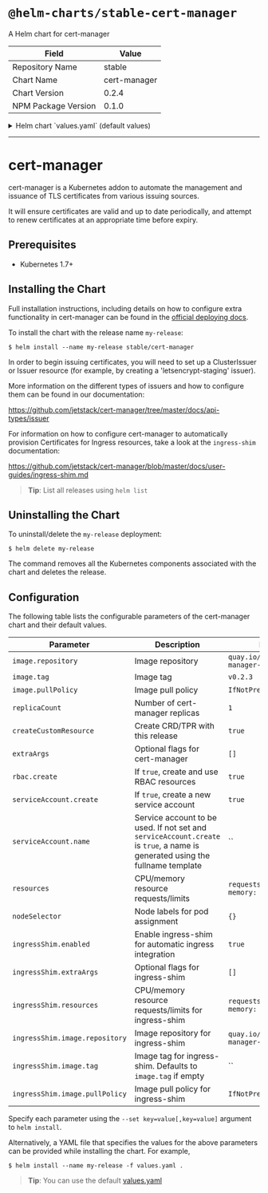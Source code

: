 # `@helm-charts/stable-cert-manager`

A Helm chart for cert-manager

| Field               | Value        |
| ------------------- | ------------ |
| Repository Name     | stable       |
| Chart Name          | cert-manager |
| Chart Version       | 0.2.4        |
| NPM Package Version | 0.1.0        |

<details>

<summary>Helm chart `values.yaml` (default values)</summary>

```yaml
# Default values for cert-manager.
# This is a YAML-formatted file.
# Declare variables to be passed into your templates.
replicaCount: 1

image:
  repository: quay.io/jetstack/cert-manager-controller
  tag: v0.2.3
  pullPolicy: IfNotPresent

createCustomResource: true

rbac:
  # Specifies whether RBAC resources should be created
  create: true

serviceAccount:
  # Specifies whether a service account should be created
  create: true
  # The name of the service account to use.
  # If not set and create is true, a name is generated using the fullname template
  name:

# Optional additional arguments
extraArgs:
  []
  # Use this flag to set a namespace that cert-manager will use to store
  # supporting resources required for each ClusterIssuer (default is kube-system)
  # - --cluster-resource-namespace=kube-system

resources:
  {}
  # requests:
  #   cpu: 10m
  #   memory: 32Mi

nodeSelector: {}

ingressShim:
  enabled: true

  # Optional additional arguments for ingress-shim
  extraArgs: []

  resources:
    {}
    # requests:
    #   cpu: 10m
    #   memory: 32Mi

  image:
    repository: quay.io/jetstack/cert-manager-ingress-shim

    # Defaults to image.tag.
    # You should only change this if you know what you are doing!
    # tag: v0.2.3

    pullPolicy: IfNotPresent
```

</details>

---

# cert-manager

cert-manager is a Kubernetes addon to automate the management and issuance of
TLS certificates from various issuing sources.

It will ensure certificates are valid and up to date periodically, and attempt
to renew certificates at an appropriate time before expiry.

## Prerequisites

- Kubernetes 1.7+

## Installing the Chart

Full installation instructions, including details on how to configure extra
functionality in cert-manager can be found in the [official deploying docs](https://github.com/jetstack/cert-manager/blob/master/docs/user-guides/deploying.md#addendum).

To install the chart with the release name `my-release`:

```console
$ helm install --name my-release stable/cert-manager
```

In order to begin issuing certificates, you will need to set up a ClusterIssuer
or Issuer resource (for example, by creating a 'letsencrypt-staging' issuer).

More information on the different types of issuers and how to configure them
can be found in our documentation:

https://github.com/jetstack/cert-manager/tree/master/docs/api-types/issuer

For information on how to configure cert-manager to automatically provision
Certificates for Ingress resources, take a look at the `ingress-shim`
documentation:

https://github.com/jetstack/cert-manager/blob/master/docs/user-guides/ingress-shim.md

> **Tip**: List all releases using `helm list`

## Uninstalling the Chart

To uninstall/delete the `my-release` deployment:

```console
$ helm delete my-release
```

The command removes all the Kubernetes components associated with the chart and deletes the release.

## Configuration

The following table lists the configurable parameters of the cert-manager chart and their default values.

| Parameter                      | Description                                                                                                                   | Default                                      |
| ------------------------------ | ----------------------------------------------------------------------------------------------------------------------------- | -------------------------------------------- |
| `image.repository`             | Image repository                                                                                                              | `quay.io/jetstack/cert-manager-controller`   |
| `image.tag`                    | Image tag                                                                                                                     | `v0.2.3`                                     |
| `image.pullPolicy`             | Image pull policy                                                                                                             | `IfNotPresent`                               |
| `replicaCount`                 | Number of cert-manager replicas                                                                                               | `1`                                          |
| `createCustomResource`         | Create CRD/TPR with this release                                                                                              | `true`                                       |
| `extraArgs`                    | Optional flags for cert-manager                                                                                               | `[]`                                         |
| `rbac.create`                  | If `true`, create and use RBAC resources                                                                                      | `true`                                       |
| `serviceAccount.create`        | If `true`, create a new service account                                                                                       | `true`                                       |
| `serviceAccount.name`          | Service account to be used. If not set and `serviceAccount.create` is `true`, a name is generated using the fullname template | ``                                           |
| `resources`                    | CPU/memory resource requests/limits                                                                                           | `requests: {cpu: 10m, memory: 32Mi}`         |
| `nodeSelector`                 | Node labels for pod assignment                                                                                                | `{}`                                         |
| `ingressShim.enabled`          | Enable ingress-shim for automatic ingress integration                                                                         | `true`                                       |
| `ingressShim.extraArgs`        | Optional flags for ingress-shim                                                                                               | `[]`                                         |
| `ingressShim.resources`        | CPU/memory resource requests/limits for ingress-shim                                                                          | `requests: {cpu: 10m, memory: 32Mi}`         |
| `ingressShim.image.repository` | Image repository for ingress-shim                                                                                             | `quay.io/jetstack/cert-manager-ingress-shim` |
| `ingressShim.image.tag`        | Image tag for ingress-shim. Defaults to `image.tag` if empty                                                                  | ``                                           |
| `ingressShim.image.pullPolicy` | Image pull policy for ingress-shim                                                                                            | `IfNotPresent`                               |

Specify each parameter using the `--set key=value[,key=value]` argument to `helm install`.

Alternatively, a YAML file that specifies the values for the above parameters can be provided while installing the chart. For example,

```console
$ helm install --name my-release -f values.yaml .
```

> **Tip**: You can use the default [values.yaml](values.yaml)
